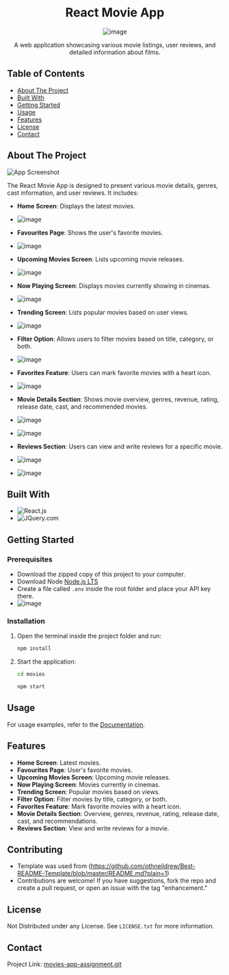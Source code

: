 <a name="readme-top"></a>
<div align="center">
  <h1 align="center">React Movie App</h1>
  
  ![image](https://github.com/Evansullivan64/movies-app-assignment/assets/99019007/8802febb-21ac-4e69-9e74-d71e1d78e43b)

  <p align="center">A web application showcasing various movie listings, user reviews, and detailed information about films.</p>
</div>

## Table of Contents

- [About The Project](#about-the-project)
- [Built With](#built-with)
- [Getting Started](#getting-started)
- [Usage](#usage)
- [Features](#features)
- [License](#license)
- [Contact](#contact)


## About The Project

![App Screenshot](https://github.com/Evansullivan64/movies-app-assignment/assets/99019007/fe9c6301-87eb-4a0a-8172-c2cb90ce8cab)

The React Movie App is designed to present various movie details, genres, cast information, and user reviews. It includes:
- **Home Screen**: Displays the latest movies.
- ![image](https://github.com/Evansullivan64/movies-app-assignment/assets/99019007/b2327398-ae97-4ff3-ad75-1e8eb296d189)

- **Favourites Page**: Shows the user's favorite movies.
- ![image](https://github.com/Evansullivan64/movies-app-assignment/assets/99019007/71eaa094-5d94-443c-bf0d-c88b962fddb1)

- **Upcoming Movies Screen**: Lists upcoming movie releases.
- ![image](https://github.com/Evansullivan64/movies-app-assignment/assets/99019007/b3210621-0ddb-4c92-8c82-249367e94e18)

- **Now Playing Screen**: Displays movies currently showing in cinemas.
- ![image](https://github.com/Evansullivan64/movies-app-assignment/assets/99019007/974ca4ed-1f69-44da-9b91-cd30c0bc8f86)

- **Trending Screen**: Lists popular movies based on user views.
- ![image](https://github.com/Evansullivan64/movies-app-assignment/assets/99019007/13b9915a-ba7e-4a58-bbb0-e9acdb50151a)

- **Filter Option**: Allows users to filter movies based on title, category, or both.
- ![image](https://github.com/Evansullivan64/movies-app-assignment/assets/99019007/737ce1c7-7437-49ab-8d51-be86c4794bfe)

- **Favorites Feature**: Users can mark favorite movies with a heart icon.
- ![image](https://github.com/Evansullivan64/movies-app-assignment/assets/99019007/23769df9-055a-4dd7-97bf-0180c19f6587)

- **Movie Details Section**: Shows movie overview, genres, revenue, rating, release date, cast, and recommended movies.
- ![image](https://github.com/Evansullivan64/movies-app-assignment/assets/99019007/851da41a-35f6-4f61-813d-ecdd9a43da16)
- ![image](https://github.com/Evansullivan64/movies-app-assignment/assets/99019007/15ff0e66-c2b8-455c-aa0d-f76ff5f67c32)


- **Reviews Section**: Users can view and write reviews for a specific movie.
- ![image](https://github.com/Evansullivan64/movies-app-assignment/assets/99019007/df071105-0edf-4781-9093-777737411dec)
- ![image](https://github.com/Evansullivan64/movies-app-assignment/assets/99019007/444e958c-e4d4-4d9e-93c4-e1ed863412ee)



## Built With

- ![React.js](https://img.shields.io/badge/React-20232A?style=for-the-badge&logo=react&logoColor=61DAFB)
- ![JQuery.com](https://img.shields.io/badge/jQuery-0769AD?style=for-the-badge&logo=jquery&logoColor=white)

## Getting Started

### Prerequisites

- Download the zipped copy of this project to your computer.
- Download Node [Node.js LTS](https://nodejs.org/en/download)
- Create a file called `.env` inside the root folder and place your API key there.
- ![image](https://github.com/Evansullivan64/movies-app-assignment/assets/99019007/4aff73d2-cbd5-4a9e-94b0-07afa2928ab9)


### Installation

1. Open the terminal inside the project folder and run:
    ```sh
    npm install
    ```
2. Start the application:
    ```sh
    cd movies
    ```
    ```sh
    npm start
    ```

## Usage

For usage examples, refer to the [Documentation](https://example.com).

## Features

- **Home Screen**: Latest movies.
- **Favourites Page**: User's favorite movies.
- **Upcoming Movies Screen**: Upcoming movie releases.
- **Now Playing Screen**: Movies currently in cinemas.
- **Trending Screen**: Popular movies based on views.
- **Filter Option**: Filter movies by title, category, or both.
- **Favorites Feature**: Mark favorite movies with a heart icon.
- **Movie Details Section**: Overview, genres, revenue, rating, release date, cast, and recommendations.
- **Reviews Section**: View and write reviews for a movie.

## Contributing

- Template was used from (https://github.com/othneildrew/Best-README-Template/blob/master/README.md?plain=1)
- Contributions are welcome! If you have suggestions, fork the repo and create a pull request, or open an issue with the tag "enhancement."

## License

Not Distributed under any License. See `LICENSE.txt` for more information.

## Contact

Project Link: [movies-app-assignment.git](https://github.com/Evansullivan64/movies-app-assignment.git)


